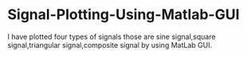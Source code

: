 # Signal-Plotting-Using-Matlab-GUI
I have plotted four types of signals those are sine signal,square signal,triangular signal,composite signal by using MatLab GUI.
